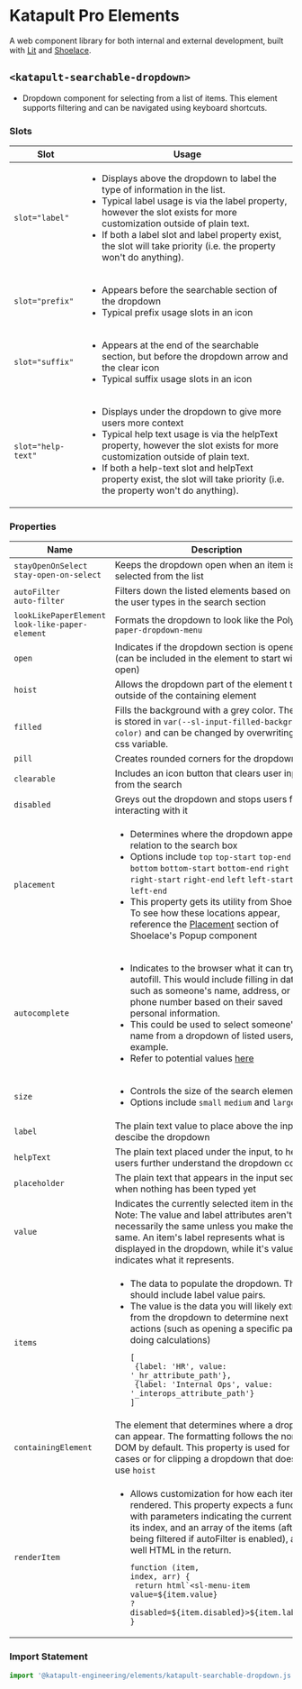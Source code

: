 # Katapult Pro Elements
A web component library for both internal and external development, built with [Lit](https://lit.dev/docs/) and [Shoelace](https://shoelace.style/).

## `<katapult-searchable-dropdown>`
- Dropdown component for selecting from a list of items. This element supports filtering and can be navigated using keyboard shortcuts.

### Slots

| Slot | Usage |
| -------- | ------- |
| `slot="label"`  | <ul><li>Displays above the dropdown to label the type of information in the list.</li><li>Typical label usage is via the label property, however the slot exists for more customization outside of plain text.</li><li>If both a label slot and label property exist, the slot will take priority (i.e. the property won't do anything).</li></ul> |
| `slot="prefix"` | <ul><li>Appears before the searchable section of the dropdown</li><li>Typical prefix usage slots in an icon</li></ul> |
| `slot="suffix"` | <ul><li>Appears at the end of the searchable section, but before the dropdown arrow and the clear icon</li><li>Typical suffix usage slots in an icon</li></ul> |
| `slot="help-text"` | <ul><li>Displays under the dropdown to give more users more context</li><li>Typical help text usage is via the helpText property, however the slot exists for more customization outside of plain text.</li><li>If both a help-text slot and helpText property exist, the slot will take priority (i.e. the property won't do anything).</li></ul> |

### Properties

| Name | Description | Type |
| -------- | ------- | ------- |
| `stayOpenOnSelect`<br/>`stay-open-on-select` | Keeps the dropdown open when an item is selected from the list | `Boolean` |
| `autoFilter`<br/>`auto-filter` | Filters down the listed elements based on what the user types in the search section | `Boolean` |
| `lookLikePaperElement`<br/>`look-like-paper-element` | Formats the dropdown to look like the Polymer `paper-dropdown-menu` | `Boolean` |
| `open` | Indicates if the dropdown section is opened (can be included in the element to start with it open) | `Boolean` |
| `hoist` | Allows the dropdown part of the element to go outside of the containing element | `Boolean` |
| `filled` | Fills the background with a grey color. The color is stored in `var(--sl-input-filled-background-color)` and can be changed by overwriting this css variable. | `Boolean` |
| `pill` | Creates rounded corners for the dropdown | `Boolean` |
| `clearable` | Includes an icon button that clears user input from the search | `Boolean` |
| `disabled` | Greys out the dropdown and stops users from interacting with it | `Boolean` |
| `placement` | <ul><li>Determines where the dropdown appears in relation to the search box</li><li>Options include `top` `top-start` `top-end` `bottom` `bottom-start` `bottom-end` `right` `right-start` `right-end` `left` `left-start` and `left-end`</li><li>This property gets its utility from Shoelace. To see how these locations appear, reference the [Placement](https://shoelace.style/components/popup#placement) section of Shoelace's Popup component</li></ul> | `String` |
| `autocomplete` | <ul><li>Indicates to the browser what it can try to autofill. This would include filling in data such as someone's name, address, or phone number based on their saved personal information.</li><li>This could be used to select someone's name from a dropdown of listed users, for example.</li><li>Refer to potential values [here](https://developer.mozilla.org/en-US/docs/Web/HTML/Reference/Attributes/autocomplete)</li></ul> | `String` |
| `size` | <ul><li>Controls the size of the search element.</li><li>Options include `small` `medium` and `large`</li></ul> | `String` |
| `label` | The plain text value to place above the input, to descibe the dropdown | `String` |
| `helpText` | The plain text placed under the input, to help users further understand the dropdown content | `String` |
| `placeholder` | The plain text that appears in the input section when nothing has been typed yet | `String` |
| `value` | Indicates the currently selected item in the list. Note: The value and label attributes aren't necessarily the same unless you make them the same. An item's label represents what is displayed in the dropdown, while it's value indicates what it represents. | `String` |
| `items` | <ul><li>The data to populate the dropdown. This should include label value pairs.</li><li>The value is the data you will likely extract from the dropdown to determine next actions (such as opening a specific page or doing calculations)</li><pre><code>[</br>  {label: 'HR', value: '_hr_attribute_path'},<br/>  {label: 'Internal Ops', value: '_interops_attribute_path'}<br/>]</code></pre></ul>| `Array` |
| `containingElement` | The element that determines where a dropdown can appear. The formatting follows the normal DOM by default. This property is used for edge cases or for clipping a dropdown that doesn't use `hoist` | `Object` |
| `renderItem` | <ul><li>Allows customization for how each item is rendered. This property expects a function with parameters indicating the current item, its index, and an array of the items (after being filtered if autoFilter is enabled), as well HTML in the return.</li><pre><code>function (item, index, arr) {<br/>   return html\`<sl-menu-item value=${item.value} \?disabled=\${item.disabled}>\${item.label}</sl-menu-item>\`;<br/>}</code></pre></ul> | `Function` |

### Import Statement
```js
import '@katapult-engineering/elements/katapult-searchable-dropdown.js';
```
